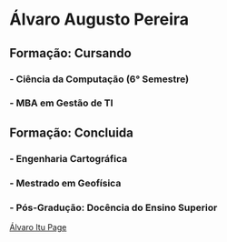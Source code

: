 # Álvaro Augusto Pereira

## Formação: Cursando

### - Ciência da Computação (6° Semestre)
### - MBA em Gestão de TI


## Formação: Concluida

### - Engenharia Cartográfica
### - Mestrado em Geofísica
### - Pós-Gradução: Docência do Ensino Superior

[Álvaro Itu Page](https://alvaroitu.github.io/)

<!--
### Hi there 👋


**alvaroitu/alvaroitu** is a ✨ _special_ ✨ repository because its `README.md` (this file) appears on your GitHub profile.

Here are some ideas to get you started:

- 🔭 I’m currently working on ...
- 🌱 I’m currently learning ...
- 👯 I’m looking to collaborate on ...
- 🤔 I’m looking for help with ...
- 💬 Ask me about ...
- 📫 How to reach me: ...
- 😄 Pronouns: ...
- ⚡ Fun fact: ...
-->
